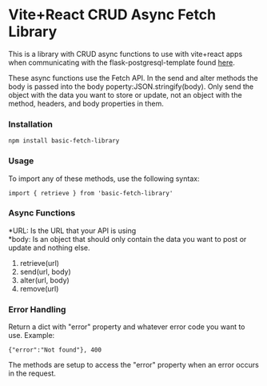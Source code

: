 # Vite+React CRUD Async Fetch Library

This is a library with CRUD async functions to use with vite+react apps when communicating with the flask-postgresql-template found [here](https://github.com/ruro122020/flask-postgresql-template-local). 

These async functions use the Fetch API. In the send and alter methods the body is passed into the body poperty:JSON.stringify(body). Only send the object with the data you want to store or update, not an object with the method, headers, and body properties in them. 

### Installation 
```
npm install basic-fetch-library
```

### Usage

To import any of these methods, use the following syntax:

```
import { retrieve } from 'basic-fetch-library'
```


### Async Functions
*URL: Is the URL that your API is using\
*body: Is an object that should only contain the data you want to post or update and nothing else. 

1. retrieve(url)
2. send(url, body)
3. alter(url, body)
4. remove(url)

### Error Handling
Return a dict with "error" property and whatever error code you want to use. Example:

```
{"error":"Not found"}, 400
```

The methods are setup to access the "error" property when an error occurs in the request. 